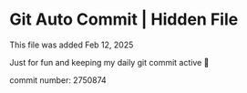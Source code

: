 # Git Auto Commit | Hidden File

This file was added Feb 12, 2025

Just for fun and keeping my daily git commit active 🤪

commit number: 2750874
